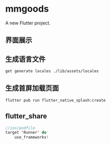 # mmgoods

A new Flutter project.

## 界面展示

[](/preview/1.jpg)
[](/preview/2.jpg)
[](/preview/3.jpg)
[](/preview/4.jpg)
[](/preview/5.jpg)
[](/preview/6.jpg)
[](/preview/7.jpg)
[](/preview/8.jpg)
[](/preview/9.jpg)
[](/preview/10.jpg)
[](/preview/11.jpg)
[](/preview/12.jpg)
[](/preview/13.jpg)
[](/preview/14.jpg)
[](/preview/15.jpg)
[](/preview/16.jpg)


## 生成语言文件

```bash
get generate locales ./lib/assets/locales
```

## 生成首屏加载页面

```bash
flutter pub run flutter_native_splash:create
```

## flutter_share

```swift
//ios/podfile
target 'Runner' do
    use_frameworks!
```